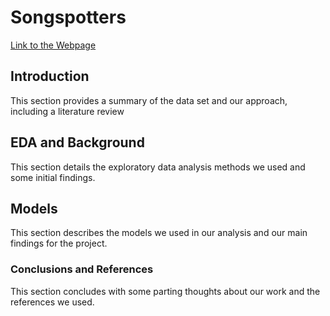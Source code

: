 # Songspotters

[Link to the Webpage](https://jk979.github.io/Spotify/)
## Introduction
This section provides a summary of the data set and our approach, including a literature review

## EDA and Background
This section details the exploratory data analysis methods we used and some initial findings.

## Models  
This section describes the models we used in our analysis and our main findings for the project.

### Conclusions and References
This section concludes with some parting thoughts about our work and the references we used.
